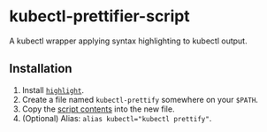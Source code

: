 # kubectl-prettifier-script
 A kubectl wrapper applying syntax highlighting to kubectl output.

## Installation

1. Install [`highlight`][1].
1. Create a file named `kubectl-prettify` somewhere on your `$PATH`.
1. Copy the [script contents][2] into the new file.
1. (Optional) Alias: `alias kubectl="kubectl prettify"`.


[1]: http://manpages.ubuntu.com/manpages/cosmic/man1/highlight.1.html
[2]: https://github.com/aklin/kubectl-prettifier-script/blob/master/kubectl-wrapper.sh
